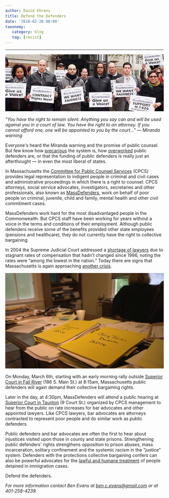 ```yaml
---
author: David Ehrens
title: Defend the Defenders
date: '2018-02-20 08:00'
taxonomy:
   category: blog
   tag: [resist]
---
```

---

![](defenders.jpg)

*"You have the right to remain silent. Anything you say can and will be used against you in a court of law. You have the right to an attorney. If you cannot afford one, one will be appointed to you by the court..." — Miranda warning*

Everyone's heard the Miranda warning and the promise of public counsel. But few know how [precarious](https://www.theguardian.com/us-news/2016/sep/07/public-defender-us-criminal-justice-system) the system is, how [overworked](https://www.motherjones.com/politics/2013/05/public-defenders-gideon-supreme-court-charts/) public defenders are, or that the funding of public defenders is really just an afterthought — in even the most liberal of states.

In Massachusetts the [Committee for Public Counsel Services](https://www.publiccounsel.net/) (CPCS) provides legal representation to indigent people in criminal and civil cases and administrative proceedings in which there is a right to counsel. CPCS attorneys, social service advocates, investigators, secretaries and other professionals, also known as [MassDefenders](http://www.seiu888.org/massdefenders/), work on behalf of poor people on criminal, juvenile, child and family, mental health and other civil commitment cases.

MassDefenders work hard for the most disadvantaged people in the Commonwealth. But CPCS staff have been working for years without a voice in the terms and conditions of their employment. Although public defenders receive some of the benefits provided other state employees (pensions and healthcare), they do not currently have the right to collective bargaining. 

In 2004 the Supreme Judicial Court addressed a [shortage of lawyers](http://wwlp.com/2017/11/13/public-defenders-demanding-collective-bargaining-rights/) due to stagnant rates of compensation that hadn’t changed since 1986, noting the rates were “among the lowest in the nation.” Today there are signs that Massachusetts is again approaching [another crisis](http://www.gazettenet.com/Bar-Advocates-fund-to-be-paid-after-state-budget-falls-short-11244836).

![](caseload.jpg)

On Monday, March 6th, starting with an early morning rally outside [Superior Court in Fall River](https://maps.google.com/maps?hl=en&q=Bristol%20County%20Superior%20Court,%20186%20S.%20Main%20St.,%20Fall%20River,%20MA%2002720) (186 S. Main St.) at 8:15am, Massachusetts public defenders will again demand their collective bargaining rights.

Later in the day, at 4:30pm, MassDefenders will attend a public hearing at [Superior Court in Taunton](https://maps.google.com/maps?hl=en&q=Bristol%20County%20Superior%20Court,%209%20Court%20St.,%20Taunton,%20MA%2002780) (9 Court St.) organized by CPCS management to hear from the public on rate increases for bar advocates and other appointed lawyers. Like CPCS lawyers, bar advocates are attorneys contracted to represent poor people and do similar work as public defenders.

Public defenders and bar advocates are often the first to hear about injustices visited upon those in county and state prisons. Strengthening public defenders' rights strengthens opposition to prison abuses, mass incarceration, solitary confinement and the systemic racism in the "justice" system. Defenders with the protections collective bargaining confers can also be powerful advocates for the [lawful and humane treatment](https://www.law.com/newyorklawjournal/sites/newyorklawjournal/2018/02/08/public-defenders-protest-new-ice-arrest-at-bronx-criminal-court/?slreturn=20180120121426) of people detained in immigration cases.

Defend the defenders.

*For more information contact Ben Evans at [ben.c.evans@gmail.com](mailto:ben.c.evans@gmail.com) or at 401-258-4239.*